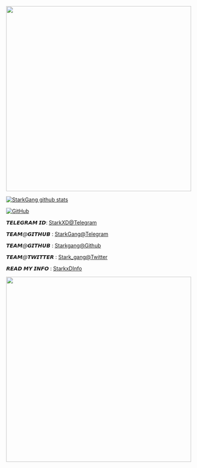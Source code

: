 <img align='centre' src='https://64.media.tumblr.com/a5fe255695dea8a5b8705d1f2009ca55/tumblr_n5hho4IUAe1r922azo1_r1_500.gif' width='500"'>

[![StarkGang github stats](https://github-readme-stats.vercel.app/api?username=StarkGang)](https://github.com/Starkgang)

[![GitHub](https://img.shields.io/badge/dynamic/json?logo=github&label=GitHub+Followers&labelColor=282c34&color=181717&query=%24.data.totalSubs&url=https%3A%2F%2Fapi.spencerwoo.com%2Fsubstats%2F%3Fsource%3Dgithub%26queryKey%3DStarkgang&longCache=true)](https://github.com/Starkgang)

*𝙏𝙀𝙇𝙀𝙂𝙍𝘼𝙈 𝙄𝘿*: [StarkXD@Telegram](https://t.me/starkxD)

*𝙏𝙀𝘼𝙈@𝙂𝙄𝙏𝙃𝙐𝘽* : [StarkGang@Telegram](https://t.me/Starkgang) 

*𝙏𝙀𝘼𝙈@𝙂𝙄𝙏𝙃𝙐𝘽* : [Starkgang@Github](https://github.com/StarkGang)

*𝙏𝙀𝘼𝙈@𝙏𝙒𝙄𝙏𝙏𝙀𝙍* : [Stark_gang@Twitter](https://twitter.com/stark_gang)

𝙍𝙀𝘼𝘿 𝙈𝙔 𝙄𝙉𝙁𝙊 : [StarkxDInfo](https://t.me/StarkxDInfo)



<img align='centre' src='https://telegra.ph/file/db0b776a5934a9b9aed48.jpg' width='500"'>
